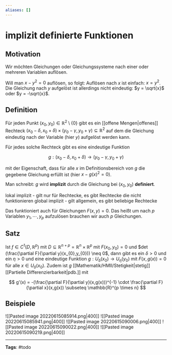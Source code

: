 ```yaml
---
aliases: []
---
```


# implizit definierte Funktionen

## Motivation

Wir möchten Gleichungen oder Gleichungssysteme nach einer oder mehreren Variablen auflösen.

Will man $x-y^{2}=0$ auflösen, so folgt:
Auflösen nach $x$ ist einfach: $x = y^{2}$.
Die Gleichung nach $y$ aufgelöst ist allerdings nicht eindeutig: $y = \sqrt{x}$ oder $y = -\sqrt{x}$.

## Definition

Für jeden Punkt $(x_{0},y_{0}) \in \mathbb{R}^{2} \setminus \{0\}$ gibt es ein [[offene Mengen|offenes]] Rechteck $(x_0-\delta,x_0+\delta) \times (y_{0}-\gamma, y_{0}+\gamma) \subseteq \mathbb{R}^{2}$ auf dem die Gleichung eindeutig nach der Variable (hier $y$) aufgelöst werden kann.

Für jedes solche Rechteck gibt es eine eindeutige Funktion

$$
g: (x_{0}-\delta,x_{0}+\delta) \to (y_{0}-\gamma, y_{0}+\gamma)
$$

mit der Eigenschaft, dass für alle $x$ im Definitionsbereich von $g$ die gegebene Gleichung erfüllt ist (hier $x-g(x)^{2}=0$).

Man schreibt: $g$ wird **implizit** durch die Gleichung bei $(x_{0}, y_{0})$ **definiert**.

lokal implizit - gilt nur für Rechtecke, es gibt Rechtecke die nicht funktionieren
global implizit - gilt allgemein, es gibt beliebige Rechtecke

Das funktioniert auch für Gleichungen $F(x,y)=0$. Das heißt um nach $p$ Variablen $y_{1}, \cdots, y_{p}$ aufzulösen brauchen wir auch $p$ Gleichungen.

## Satz

Ist $f \in C^{1}(D, \mathbb{R}^p)$ mit $D \subseteq \mathbb{R}^{n+p} = \mathbb{R}^{n} \times \mathbb{R}^{p}$ mit $F(x_{0},y_{0})=0$ und $det (\frac{\partial F}{\partial y}(x_{0},y_{0})) \neq 0$, dann gibt es ein $\delta > 0$ und ein $\eta > 0$ und eine eindeutige Funktion $g: U_{\delta}(x_{0}) \to U_{\eta}(y_{0})$ mit $F(x,g(x))=0$ für alle $x \in U_{\delta}(x_{0})$. Zudem ist $g$ [[Mathematik/HMII/Stetigkeit|stetig]] [[Partielle Differenzierbarkeit|pdb.]] mit

$$
g'(x) = -(\frac{\partial F}{\partial y}(x,g(x)))^{-1} \cdot \frac{\partial F}{\partial x}(x,g(x)) \subseteq \mathbb{R}^{p \times n}
$$

## Beispiele

![[Pasted image 20220615085914.png|400]]
![[Pasted image 20220615085941.png|400]]
![[Pasted image 20220615090006.png|400]]
![[Pasted image 20220615090022.png|400]]
![[Pasted image 20220615090219.png|400]]

---

**Tags**: #todo
